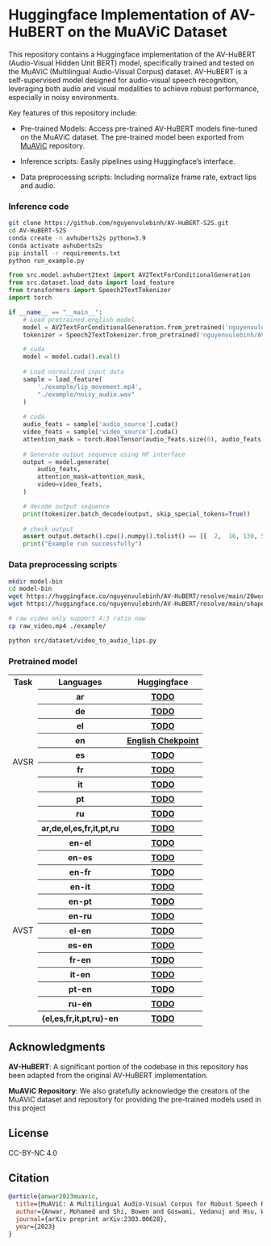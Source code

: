# Huggingface Implementation of AV-HuBERT on the MuAViC Dataset

This repository contains a Huggingface implementation of the AV-HuBERT (Audio-Visual Hidden Unit BERT) model, specifically trained and tested on the MuAViC (Multilingual Audio-Visual Corpus) dataset. AV-HuBERT is a self-supervised model designed for audio-visual speech recognition, leveraging both audio and visual modalities to achieve robust performance, especially in noisy environments.


Key features of this repository include:

- Pre-trained Models: Access pre-trained AV-HuBERT models fine-tuned on the MuAViC dataset. The pre-trained model been exported from [MuAViC](https://github.com/facebookresearch/muavic) repository.

- Inference scripts: Easily pipelines using Huggingface’s interface.

- Data preprocessing scripts: Including normalize frame rate, extract lips and audio.

### Inference code

```sh
git clone https://github.com/nguyenvulebinh/AV-HuBERT-S2S.git
cd AV-HuBERT-S2S
conda create -n avhuberts2s python=3.9
conda activate avhuberts2s
pip install -r requirements.txt
python run_example.py
```

```python
from src.model.avhubert2text import AV2TextForConditionalGeneration
from src.dataset.load_data import load_feature
from transformers import Speech2TextTokenizer
import torch

if __name__ == "__main__":
    # Load pretrained english model
    model = AV2TextForConditionalGeneration.from_pretrained('nguyenvulebinh/AV-HuBERT')
    tokenizer = Speech2TextTokenizer.from_pretrained('nguyenvulebinh/AV-HuBERT')

    # cuda
    model = model.cuda().eval()
    
    # Load normalized input data
    sample = load_feature(
        './example/lip_movement.mp4',
        "./example/noisy_audio.wav"
    )
    
    # cuda
    audio_feats = sample['audio_source'].cuda()
    video_feats = sample['video_source'].cuda()
    attention_mask = torch.BoolTensor(audio_feats.size(0), audio_feats.size(-1)).fill_(False).cuda()
    
    # Generate output sequence using HF interface
    output = model.generate(
        audio_feats,
        attention_mask=attention_mask,
        video=video_feats,
    )

    # decode output sequence
    print(tokenizer.batch_decode(output, skip_special_tokens=True))
    
    # check output
    assert output.detach().cpu().numpy().tolist() == [[  2,  16, 130, 516,   8, 339, 541, 808, 210, 195, 541,  79, 130, 317, 269,   4,   2]]
    print("Example run successfully")
```

### Data preprocessing scripts

```sh
mkdir model-bin
cd model-bin
wget https://huggingface.co/nguyenvulebinh/AV-HuBERT/resolve/main/20words_mean_face.npy .
wget https://huggingface.co/nguyenvulebinh/AV-HuBERT/resolve/main/shape_predictor_68_face_landmarks.dat .

# raw video only support 4:3 ratio now
cp raw_video.mp4 ./example/ 

python src/dataset/video_to_audio_lips.py
```

### Pretrained model

<table align="center">
    <tr>
        <th>Task</th>
        <th>Languages</th>
        <th>Huggingface</th>
    </tr>
    <tr>
        <td rowspan="10">AVSR</td>
        <th>ar</th>
        <th><a href="todo">TODO</a></th>
    </tr>
    <tr>
        <th>de</th>
        <th><a href="todo">TODO</a></th>
    </tr>
    <tr>
        <th>el</th>
        <th><a href="todo">TODO</a></th>
    </tr>
    <tr>
        <th>en</th>
        <th><a href="nguyenvulebinh/AV-HuBERT">English Chekpoint</a></th>
    </tr>
    <tr>
        <th>es</th>
        <th><a href="todo">TODO</a></th>
    </tr>
    <tr>
        <th>fr</th>
        <th><a href="todo">TODO</a></th>
    </tr>
    <tr>
        <th>it</th>
        <th><a href="todo">TODO</a></th>
    </tr>
    <tr>
        <th>pt</th>
        <th><a href="todo">TODO</a></th>
    </tr>
    <tr>
        <th>ru</th>
        <th><a href="todo">TODO</a></th>
    </tr>
    <tr>
        <th>ar,de,el,es,fr,it,pt,ru</th>
        <th><a href="todo">TODO</a></th>
    </tr>
    <tr>
        <td rowspan="13">AVST</td>
        <th>en-el</th>
        <th><a href="todo">TODO</a></th>
    </tr>
     <tr>
        <th>en-es</th>
        <th><a href="todo">TODO</a></th>
    </tr>
    <tr>
        <th>en-fr</th>
        <th><a href="todo">TODO</a></th>
    </tr>
    <tr>
        <th>en-it</th>
        <th><a href="todo">TODO</a></th>
    </tr>
    <tr>
        <th>en-pt</th>
        <th><a href="todo">TODO</a></th>
    </tr>
    <tr>
        <th>en-ru</th>
        <th><a href="todo">TODO</a></th>
    </tr>
    <tr>
        <th>el-en</th>
        <th><a href="todo">TODO</a></th>
    </tr>
    <tr>
        <th>es-en</th>
        <th><a href="todo">TODO</a></th>
    </tr>
    <tr>
        <th>fr-en</th>
        <th><a href="todo">TODO</a></th>
    </tr>
    <tr>
        <th>it-en</th>
        <th><a href="todo">TODO</a></th>
    </tr>
    <tr>
        <th>pt-en</th>
        <th><a href="todo">TODO</a></th>
    </tr>
    <tr>
        <th>ru-en</th>
        <th><a href="todo">TODO</a></th>
    </tr>
    <tr>
        <th>{el,es,fr,it,pt,ru}-en</th>
        <th><a href="todo">TODO</a></th>
    </tr>
</table>


## Acknowledgments

**AV-HuBERT**: A significant portion of the codebase in this repository has been adapted from the original AV-HuBERT implementation.

**MuAViC Repository**: We also gratefully acknowledge the creators of the MuAViC dataset and repository for providing the pre-trained models used in this project

## License

CC-BY-NC 4.0

## Citation

```bibtex
@article{anwar2023muavic,
  title={MuAViC: A Multilingual Audio-Visual Corpus for Robust Speech Recognition and Robust Speech-to-Text Translation},
  author={Anwar, Mohamed and Shi, Bowen and Goswami, Vedanuj and Hsu, Wei-Ning and Pino, Juan and Wang, Changhan},
  journal={arXiv preprint arXiv:2303.00628},
  year={2023}
}
```